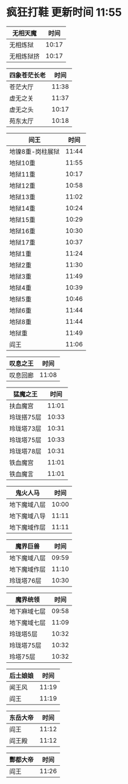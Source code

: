 # 疯狂打鞋 更新时间 11:55

| 无相天魔   | 时间    |
|--------|-------|
| 无相炼狱 | 10:17 |
| 无相炼狱挤 | 10:17 |

| 四象苍茫长老   | 时间    |
|--------|-------|
| 苍茫大厅 | 11:38 |
| 虚无之关 | 11:37 |
| 虚无之头 | 10:17 |
| 苑东太厅 | 10:18 |

| 间王   | 时间    |
|--------|-------|
| 地镍8重-岗柱展狱 | 11:44 |
| 地狱10重 | 11:55 |
| 地狱11重 | 10:17 |
| 地狱12重 | 10:58 |
| 地狱13重 | 11:02 |
| 地狱14重 | 10:24 |
| 地狱15重 | 10:29 |
| 地狱16重 | 10:30 |
| 地狱17重 | 10:37 |
| 地狱1重 | 11:24 |
| 地狱2重 | 11:30 |
| 地狱3重 | 11:49 |
| 地狱4重 | 10:39 |
| 地狱5重 | 10:46 |
| 地狱6重 | 11:44 |
| 地狱8重 | 11:44 |
| 地狱重 | 11:49 |
| 阎王 | 11:06 |

| 叹息之王   | 时间    |
|--------|-------|
| 叹息回廊 | 11:08 |

| 猛魔之王   | 时间    |
|--------|-------|
| 扶血魔宫 | 11:01 |
| 玲珑搭75层 | 10:33 |
| 玲珑塔73层 | 10:31 |
| 玲珑塔75层 | 10:33 |
| 玲珑塔78层 | 10:31 |
| 铁血魔宫 | 11:01 |
| 铁血魔言 | 11:01 |

| 鬼火人马   | 时间    |
|--------|-------|
| 地下魔域八层 | 10:00 |
| 地下魔域八导 | 11:11 |
| 地下魔域作层 | 11:11 |

| 魔界巨兽   | 时间    |
|--------|-------|
| 地下魔域八层 | 09:59 |
| 地下魔域作层 | 11:10 |
| 玲珑塔76层 | 10:30 |

| 魔界统领   | 时间    |
|--------|-------|
| 地下麻域七层 | 09:58 |
| 地下魔域七层 | 11:09 |
| 玲珑塔5层 | 10:32 |
| 玲珑塔75层 | 10:32 |
| 玲塔75层 | 10:32 |

| 后土娘娘   | 时间    |
|--------|-------|
| 闻王风 | 11:19 |
| 阎王 | 11:19 |

| 东岳大帝   | 时间    |
|--------|-------|
| 阎王 | 11:12 |
| 阎王殿 | 11:12 |

| 酆都大帝   | 时间    |
|--------|-------|
| 阎王 | 11:26 |